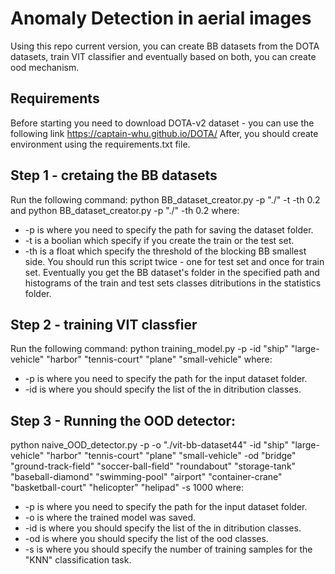 # Anomaly Detection in aerial images
Using this repo current version, you can create BB datasets from the DOTA datasets, train VIT classifier and eventually based on both, you can create ood mechanism.
## Requirements
Before starting you need to download DOTA-v2 dataset - you can use the following link https://captain-whu.github.io/DOTA/
After, you should create environment using the requirements.txt file.
## Step 1 - cretaing the BB datasets
Run the following command:
python BB_dataset_creator.py -p "./" -t -th 0.2 
and 
python BB_dataset_creator.py -p "./" -th 0.2
where:
* -p is where you need to specify the path for saving the dataset folder.
* -t is a boolian which specify if you create the train or the test set.
* -th is a float which specify the threshold of the blocking BB smallest side.
You should run this script twice - one for test set and once for train set. 
Eventually you get the BB dataset's folder in the specified path and histograms of the train and test sets classes ditributions in the statistics folder.
## Step 2 - training VIT classfier
Run the following command:
python training_model.py -p <path to the train and test set folder> -id "ship" "large-vehicle" "harbor" "tennis-court" "plane" "small-vehicle"
where:
* -p is where you need to specify the path for the input dataset folder.
* -id is where you should specify the list of the in ditribution classes.
## Step 3 - Running the OOD detector:
python naive_OOD_detector.py -p <path to the train and test set folder> -o "./vit-bb-dataset44" -id "ship" "large-vehicle" "harbor" "tennis-court" "plane" "small-vehicle" -od "bridge" "ground-track-field" "soccer-ball-field" "roundabout" "storage-tank" "baseball-diamond" "swimming-pool" "airport" "container-crane" "basketball-court" "helicopter" "helipad" -s 1000
where:
* -p is where you need to specify the path for the input dataset folder.
* -o is where the trained model was saved.
* -id is where you should specify the list of the in ditribution classes.
* -od is where you should specify the list of the ood classes.
* -s is where you should specify the number of training samples for the "KNN" classification task.


